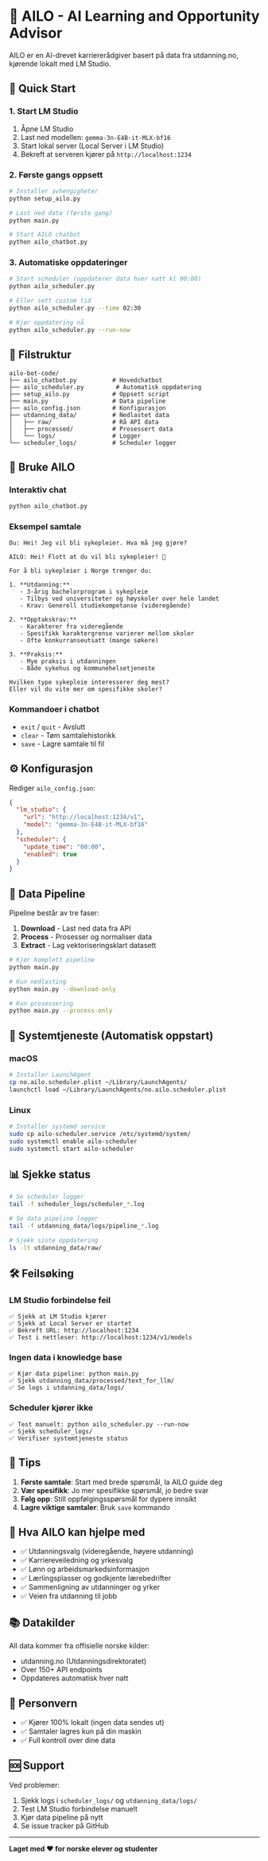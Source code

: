 # 🤖 AILO - AI Learning and Opportunity Advisor

AILO er en AI-drevet karriererådgiver basert på data fra utdanning.no, kjørende lokalt med LM Studio.

## 🚀 Quick Start

### 1. Start LM Studio
1. Åpne LM Studio
2. Last ned modellen: `gemma-3n-E4B-it-MLX-bf16`
3. Start lokal server (Local Server i LM Studio)
4. Bekreft at serveren kjører på `http://localhost:1234`

### 2. Første gangs oppsett
```bash
# Installer avhengigheter
python setup_ailo.py

# Last ned data (første gang)
python main.py

# Start AILO chatbot
python ailo_chatbot.py
```

### 3. Automatiske oppdateringer
```bash
# Start scheduler (oppdaterer data hver natt kl 00:00)
python ailo_scheduler.py

# Eller sett custom tid
python ailo_scheduler.py --time 02:30

# Kjør oppdatering nå
python ailo_scheduler.py --run-now
```

## 📁 Filstruktur

```
ailo-bot-code/
├── ailo_chatbot.py          # Hovedchatbot
├── ailo_scheduler.py         # Automatisk oppdatering
├── setup_ailo.py            # Oppsett script
├── main.py                  # Data pipeline
├── ailo_config.json         # Konfigurasjon
├── utdanning_data/          # Nedlastet data
│   ├── raw/                 # Rå API data
│   ├── processed/           # Prosessert data
│   └── logs/                # Logger
└── scheduler_logs/          # Scheduler logger
```

## 💬 Bruke AILO

### Interaktiv chat
```bash
python ailo_chatbot.py
```

### Eksempel samtale
```
Du: Hei! Jeg vil bli sykepleier. Hva må jeg gjøre?

AILO: Hei! Flott at du vil bli sykepleier! 🏥

For å bli sykepleier i Norge trenger du:

1. **Utdanning:**
   - 3-årig bachelorprogram i sykepleie
   - Tilbys ved universiteter og høyskoler over hele landet
   - Krav: Generell studiekompetanse (videregående)

2. **Opptakskrav:**
   - Karakterer fra videregående
   - Spesifikk karaktergrense varierer mellom skoler
   - Ofte konkurranseutsatt (mange søkere)

3. **Praksis:**
   - Mye praksis i utdanningen
   - Både sykehus og kommunehelsetjeneste

Hvilken type sykepleie interesserer deg mest? 
Eller vil du vite mer om spesifikke skoler?
```

### Kommandoer i chatbot
- `exit` / `quit` - Avslutt
- `clear` - Tøm samtalehistorikk  
- `save` - Lagre samtale til fil

## ⚙️ Konfigurasjon

Rediger `ailo_config.json`:

```json
{
  "lm_studio": {
    "url": "http://localhost:1234/v1",
    "model": "gemma-3n-E4B-it-MLX-bf16"
  },
  "scheduler": {
    "update_time": "00:00",
    "enabled": true
  }
}
```

## 🔄 Data Pipeline

Pipeline består av tre faser:

1. **Download** - Last ned data fra API
2. **Process** - Prosesser og normaliser data
3. **Extract** - Lag vektoriseringsklart datasett

```bash
# Kjør komplett pipeline
python main.py

# Kun nedlasting
python main.py --download-only

# Kun prosessering
python main.py --process-only
```

## 🤖 Systemtjeneste (Automatisk oppstart)

### macOS
```bash
# Installer LaunchAgent
cp no.ailo.scheduler.plist ~/Library/LaunchAgents/
launchctl load ~/Library/LaunchAgents/no.ailo.scheduler.plist
```

### Linux
```bash
# Installer systemd service
sudo cp ailo-scheduler.service /etc/systemd/system/
sudo systemctl enable ailo-scheduler
sudo systemctl start ailo-scheduler
```

## 📊 Sjekke status

```bash
# Se scheduler logger
tail -f scheduler_logs/scheduler_*.log

# Se data pipeline logger  
tail -f utdanning_data/logs/pipeline_*.log

# Sjekk siste oppdatering
ls -lt utdanning_data/raw/
```

## 🛠️ Feilsøking

### LM Studio forbindelse feil
```
✅ Sjekk at LM Studio kjører
✅ Sjekk at Local Server er startet
✅ Bekreft URL: http://localhost:1234
✅ Test i nettleser: http://localhost:1234/v1/models
```

### Ingen data i knowledge base
```
✅ Kjør data pipeline: python main.py
✅ Sjekk utdanning_data/processed/text_for_llm/
✅ Se logs i utdanning_data/logs/
```

### Scheduler kjører ikke
```
✅ Test manuelt: python ailo_scheduler.py --run-now
✅ Sjekk scheduler_logs/
✅ Verifiser systemtjeneste status
```

## 📝 Tips

1. **Første samtale**: Start med brede spørsmål, la AILO guide deg
2. **Vær spesifikk**: Jo mer spesifikke spørsmål, jo bedre svar
3. **Følg opp**: Still oppfølgingsspørsmål for dypere innsikt
4. **Lagre viktige samtaler**: Bruk `save` kommando

## 🎯 Hva AILO kan hjelpe med

- ✅ Utdanningsvalg (videregående, høyere utdanning)
- ✅ Karriereveiledning og yrkesvalg
- ✅ Lønn og arbeidsmarkedsinformasjon
- ✅ Lærlingsplasser og godkjente lærebedrifter
- ✅ Sammenligning av utdanninger og yrker
- ✅ Veien fra utdanning til jobb

## 📚 Datakilder

All data kommer fra offisielle norske kilder:
- utdanning.no (Utdanningsdirektoratet)
- Over 150+ API endpoints
- Oppdateres automatisk hver natt

## 🔐 Personvern

- ✅ Kjører 100% lokalt (ingen data sendes ut)
- ✅ Samtaler lagres kun på din maskin
- ✅ Full kontroll over dine data

## 🆘 Support

Ved problemer:
1. Sjekk logs i `scheduler_logs/` og `utdanning_data/logs/`
2. Test LM Studio forbindelse manuelt
3. Kjør data pipeline på nytt
4. Se issue tracker på GitHub

---

**Laget med ❤️ for norske elever og studenter**
